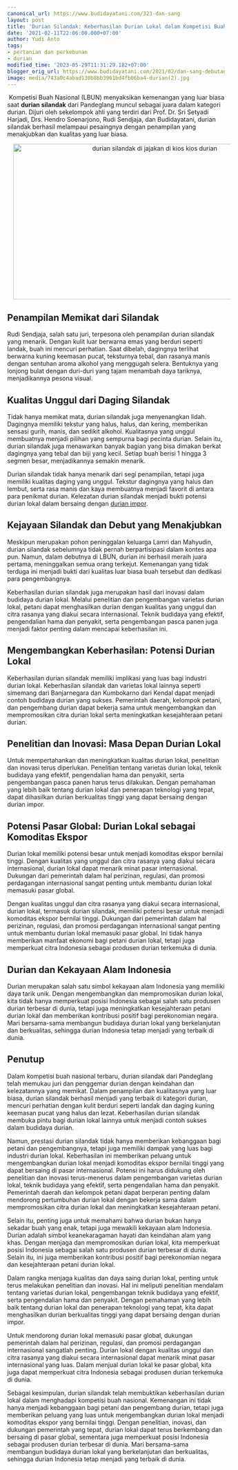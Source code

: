 ```yaml
---
canonical_url: https://www.budidayatani.com/323-dan-sang
layout: post
title: 'Durian Silandak: Keberhasilan Durian Lokal dalam Kompetisi Buah Nasional'
date: '2021-02-11T22:06:00.000+07:00'
author: Yudi Anto
tags:
- pertanian dan perkebunan
- durian
modified_time: '2023-05-29T11:31:29.182+07:00'
blogger_orig_url: https://www.budidayatani.com/2021/02/dan-sang-debutan-pun-menang.html
image: media/743a0c4abad130b8bb3961bd4fb06ba4-durian(2).jpg
---
```

<p>&nbsp;Kompetisi Buah Nasional (LBUN) menyaksikan kemenangan yang luar biasa saat <b>durian silandak</b> dari Pandeglang muncul sebagai juara dalam kategori durian. Dijuri oleh sekelompok ahli yang terdiri dari Prof. Dr. Sri Setyadi Harjadi, Drs. Hendro Soenarjono, Rudi Sendjaja, dan Budidayatani, durian silandak berhasil melampaui pesaingnya dengan penampilan yang menakjubkan dan kualitas yang luar biasa.</p><div class="separator" style="clear: both; text-align: center;"><a href="https://blogger.googleusercontent.com/img/b/R29vZ2xl/AVvXsEjJV4suxT5QSdfPOcOTvlNP35bzg-CpAd1mSebFKRaEI_KC0rAMTEpoMatMb-rpEY8CVcNFVv_rp4n2V-FixfBl2PdPwF05bRxUVgXY9uoAAh8N4M2LzP8GJDAaw1QTERcsMQg5UhgC-k6oE88dtDfyoseXRBzrJMJ6U37wXc_HxqVoS49Jfdh2nUp4qg/s2133/durian(2).jpg" style="margin-left: 1em; margin-right: 1em;"><img alt="durian silandak di jajakan di kios kios durian" border="0" data-original-height="1200" data-original-width="2133" height="360" src="https://blogger.googleusercontent.com/img/b/R29vZ2xl/AVvXsEjJV4suxT5QSdfPOcOTvlNP35bzg-CpAd1mSebFKRaEI_KC0rAMTEpoMatMb-rpEY8CVcNFVv_rp4n2V-FixfBl2PdPwF05bRxUVgXY9uoAAh8N4M2LzP8GJDAaw1QTERcsMQg5UhgC-k6oE88dtDfyoseXRBzrJMJ6U37wXc_HxqVoS49Jfdh2nUp4qg/w640-h360/durian(2).jpg" width="640" /></a></div><h2>Penampilan Memikat dari Silandak</h2><p>Rudi Sendjaja, salah satu juri, terpesona oleh penampilan durian silandak yang menarik. Dengan kulit luar berwarna emas yang berduri seperti landak, buah ini mencuri perhatian. Saat dibelah, dagingnya terlihat berwarna kuning keemasan pucat, teksturnya tebal, dan rasanya manis dengan sentuhan aroma alkohol yang menggugah selera. Bentuknya yang lonjong bulat dengan duri-duri yang tajam menambah daya tariknya, menjadikannya pesona visual.</p><h2>Kualitas Unggul dari Daging Silandak</h2><p>Tidak hanya memikat mata, durian silandak juga menyenangkan lidah. Dagingnya memiliki tekstur yang halus, halus, dan kering, memberikan sensasi gurih, manis, dan sedikit alkohol. Kualitasnya yang unggul membuatnya menjadi pilihan yang sempurna bagi pecinta durian. Selain itu, durian silandak juga menawarkan banyak bagian yang bisa dimakan berkat dagingnya yang tebal dan biji yang kecil. Setiap buah berisi 1 hingga 3 segmen besar, menjadikannya semakin menarik.</p><p>Durian silandak tidak hanya menarik dari segi penampilan, tetapi juga memiliki kualitas daging yang unggul. Tekstur dagingnya yang halus dan lembut, serta rasa manis dan kaya membuatnya menjadi favorit di antara para penikmat durian. Kelezatan durian silandak menjadi bukti potensi durian lokal dalam bersaing dengan <a href="https://www.budidayatani.com/search/label/durian">durian impor</a>.</p><h2>Kejayaan Silandak dan Debut yang Menakjubkan</h2><p>Meskipun merupakan pohon peninggalan keluarga Lamri dan Mahyudin, durian silandak sebelumnya tidak pernah berpartisipasi dalam kontes apa pun. Namun, dalam debutnya di LBUN, durian ini berhasil meraih juara pertama, meninggalkan semua orang terkejut. Kemenangan yang tidak terduga ini menjadi bukti dari kualitas luar biasa buah tersebut dan dedikasi para pengembangnya.</p><p>Keberhasilan durian silandak juga merupakan hasil dari inovasi dalam budidaya durian lokal. Melalui penelitian dan pengembangan varietas durian lokal, petani dapat menghasilkan durian dengan kualitas yang unggul dan citra rasanya yang diakui secara internasional. Teknik budidaya yang efektif, pengendalian hama dan penyakit, serta pengembangan pasca panen juga menjadi faktor penting dalam mencapai keberhasilan ini.</p><h2>Mengembangkan Keberhasilan: Potensi Durian Lokal</h2><p>Keberhasilan durian silandak memiliki implikasi yang luas bagi industri durian lokal. Keberhasilan silandak dan varietas lokal lainnya seperti simemang dari Banjarnegara dan Kumbokarno dari Kendal dapat menjadi contoh budidaya durian yang sukses. Pemerintah daerah, kelompok petani, dan pengembang durian dapat bekerja sama untuk mengembangkan dan mempromosikan citra durian lokal serta meningkatkan kesejahteraan petani durian.</p><h2>Penelitian dan Inovasi: Masa Depan Durian Lokal</h2><p>Untuk mempertahankan dan meningkatkan kualitas durian lokal, penelitian dan inovasi terus diperlukan. Penelitian tentang varietas durian lokal, teknik budidaya yang efektif, pengendalian hama dan penyakit, serta pengembangan pasca panen harus terus dilakukan. Dengan pemahaman yang lebih baik tentang durian lokal dan penerapan teknologi yang tepat, dapat dihasilkan durian berkualitas tinggi yang dapat bersaing dengan durian impor.</p><h2>Potensi Pasar Global: Durian Lokal sebagai Komoditas Ekspor</h2><p>Durian lokal memiliki potensi besar untuk menjadi komoditas ekspor bernilai tinggi. Dengan kualitas yang unggul dan citra rasanya yang diakui secara internasional, durian lokal dapat menarik minat pasar internasional. Dukungan dari pemerintah dalam hal perizinan, regulasi, dan promosi perdagangan internasional sangat penting untuk membantu durian lokal memasuki pasar global.</p><p>Dengan kualitas unggul dan citra rasanya yang diakui secara internasional, durian lokal, termasuk durian silandak, memiliki potensi besar untuk menjadi komoditas ekspor bernilai tinggi. Dukungan dari pemerintah dalam hal perizinan, regulasi, dan promosi perdagangan internasional sangat penting untuk membantu durian lokal memasuki pasar global. Ini tidak hanya memberikan manfaat ekonomi bagi petani durian lokal, tetapi juga memperkuat citra Indonesia sebagai produsen durian terkemuka di dunia.</p><h2>Durian dan Kekayaan Alam Indonesia</h2><p>Durian merupakan salah satu simbol kekayaan alam Indonesia yang memiliki daya tarik unik. Dengan mengembangkan dan mempromosikan durian lokal, kita tidak hanya memperkuat posisi Indonesia sebagai salah satu produsen durian terbesar di dunia, tetapi juga meningkatkan kesejahteraan petani durian lokal dan memberikan kontribusi positif bagi perekonomian negara. Mari bersama-sama membangun budidaya durian lokal yang berkelanjutan dan berkualitas, sehingga durian Indonesia tetap menjadi yang terbaik di dunia.</p><h2>Penutup</h2><p>Dalam kompetisi buah nasional terbaru, durian silandak dari Pandeglang telah memukau juri dan penggemar durian dengan keindahan dan kelezatannya yang memikat. Dalam penampilan dan kualitasnya yang luar biasa, durian silandak berhasil menjadi yang terbaik di kategori durian, mencuri perhatian dengan kulit berduri seperti landak dan daging kuning keemasan pucat yang halus dan lezat. Keberhasilan durian silandak membuka pintu bagi durian lokal lainnya untuk menjadi contoh sukses dalam budidaya durian.</p><p>Namun, prestasi durian silandak tidak hanya memberikan kebanggaan bagi petani dan pengembangnya, tetapi juga memiliki dampak yang luas bagi industri durian lokal. Keberhasilan ini memberikan peluang untuk mengembangkan durian lokal menjadi komoditas ekspor bernilai tinggi yang dapat bersaing di pasar internasional. Potensi ini harus didukung oleh penelitian dan inovasi terus-menerus dalam pengembangan varietas durian lokal, teknik budidaya yang efektif, serta pengendalian hama dan penyakit. Pemerintah daerah dan kelompok petani dapat berperan penting dalam mendorong pertumbuhan durian lokal dengan bekerja sama dalam mempromosikan citra durian lokal dan meningkatkan kesejahteraan petani.</p><p>Selain itu, penting juga untuk memahami bahwa durian bukan hanya sekadar buah yang enak, tetapi juga mewakili kekayaan alam Indonesia. Durian adalah simbol keanekaragaman hayati dan keindahan alam yang khas. Dengan menjaga dan mempromosikan durian lokal, kita memperkuat posisi Indonesia sebagai salah satu produsen durian terbesar di dunia. Selain itu, ini juga memberikan kontribusi positif bagi perekonomian negara dan kesejahteraan petani durian lokal.</p><p>Dalam rangka menjaga kualitas dan daya saing durian lokal, penting untuk terus melakukan penelitian dan inovasi. Hal ini meliputi penelitian mendalam tentang varietas durian lokal, pengembangan teknik budidaya yang efektif, serta pengendalian hama dan penyakit. Dengan pemahaman yang lebih baik tentang durian lokal dan penerapan teknologi yang tepat, kita dapat menghasilkan durian berkualitas tinggi yang dapat bersaing dengan durian impor.</p><p>Untuk mendorong durian lokal memasuki pasar global, dukungan pemerintah dalam hal perizinan, regulasi, dan promosi perdagangan internasional sangatlah penting. Durian lokal dengan kualitas unggul dan citra rasanya yang diakui secara internasional dapat menarik minat pasar internasional yang luas. Dalam menjual durian lokal ke pasar global, kita juga dapat memperkuat citra Indonesia sebagai produsen durian terkemuka di dunia.</p><p>Sebagai kesimpulan, durian silandak telah membuktikan keberhasilan durian lokal dalam menghadapi kompetisi buah nasional. Kemenangan ini tidak hanya menjadi kebanggaan bagi petani dan pengembang durian, tetapi juga memberikan peluang yang luas untuk mengembangkan durian lokal menjadi komoditas ekspor yang bernilai tinggi. Dengan penelitian, inovasi, dan dukungan pemerintah yang tepat, durian lokal dapat terus berkembang dan bersaing di pasar global, sementara juga memperkuat posisi Indonesia sebagai produsen durian terbesar di dunia. Mari bersama-sama membangun budidaya durian lokal yang berkelanjutan dan berkualitas, sehingga durian Indonesia tetap menjadi yang terbaik di dunia.</p>